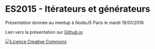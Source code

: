 # ES2015 - Itérateurs et générateurs

Présentation donnée au meetup à NodeJS Paris le mardi 19/01/2016.

Lien vers la présentation sur [Github.io](https://fmauquie.github.io/nodejsparis-es2015-iterateurs-generateurs)

<a rel="license" href="http://creativecommons.org/licenses/by/3.0/fr/"><img alt="Licence Creative Commons" style="border-width:0" src="https://i.creativecommons.org/l/by/3.0/fr/88x31.png" /></a>
